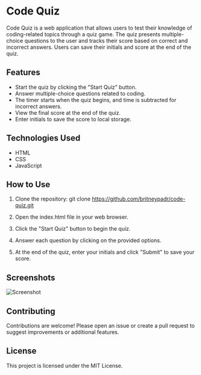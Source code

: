# Code Quiz

Code Quiz is a web application that allows users to test their knowledge of coding-related topics through a quiz game. The quiz presents multiple-choice questions to the user and tracks their score based on correct and incorrect answers. Users can save their initials and score at the end of the quiz.

## Features

- Start the quiz by clicking the "Start Quiz" button.
- Answer multiple-choice questions related to coding.
- The timer starts when the quiz begins, and time is subtracted for incorrect answers.
- View the final score at the end of the quiz.
- Enter initials to save the score to local storage.

## Technologies Used

- HTML
- CSS
- JavaScript

## How to Use

1. Clone the repository:
git clone https://github.com/britneypadr/code-quiz.git

2. Open the index.html file in your web browser.

3. Click the "Start Quiz" button to begin the quiz.

4. Answer each question by clicking on the provided options.

5. At the end of the quiz, enter your initials and click "Submit" to save your score.

## Screenshots

![Screenshot](./screenshots/screenshot1.jpeg)

## Contributing

Contributions are welcome! Please open an issue or create a pull request to suggest improvements or additional features.

## License

This project is licensed under the MIT License.

